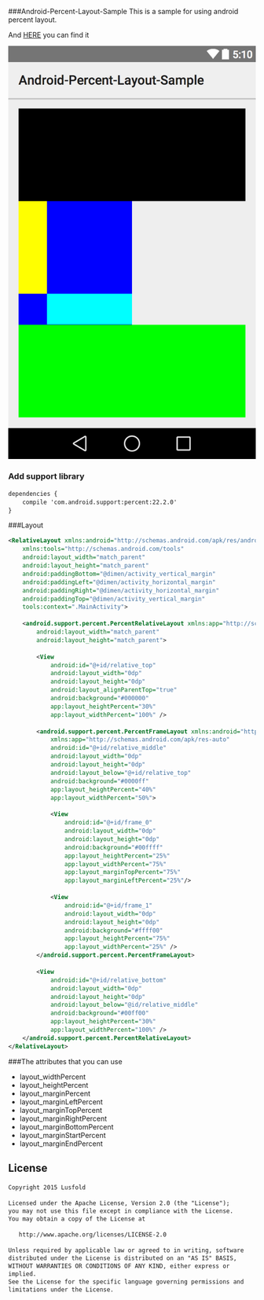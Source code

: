 ###Android-Percent-Layout-Sample
This is a sample for using android percent layout.

And [HERE](http://developer.android.com/reference/android/widget/FrameLayout.LayoutParams.html) you can find it

![PercentLayout](https://raw.githubusercontent.com/lusfold/Android-Percent-Layout-Sample/master/percent_layout_show.png)

### Add support library
```xml
dependencies {
    compile 'com.android.support:percent:22.2.0'
}
```

###Layout
```xml
<RelativeLayout xmlns:android="http://schemas.android.com/apk/res/android"
    xmlns:tools="http://schemas.android.com/tools"
    android:layout_width="match_parent"
    android:layout_height="match_parent"
    android:paddingBottom="@dimen/activity_vertical_margin"
    android:paddingLeft="@dimen/activity_horizontal_margin"
    android:paddingRight="@dimen/activity_horizontal_margin"
    android:paddingTop="@dimen/activity_vertical_margin"
    tools:context=".MainActivity">

    <android.support.percent.PercentRelativeLayout xmlns:app="http://schemas.android.com/apk/res-auto"
        android:layout_width="match_parent"
        android:layout_height="match_parent">

        <View
            android:id="@+id/relative_top"
            android:layout_width="0dp"
            android:layout_height="0dp"
            android:layout_alignParentTop="true"
            android:background="#000000"
            app:layout_heightPercent="30%"
            app:layout_widthPercent="100%" />

        <android.support.percent.PercentFrameLayout xmlns:android="http://schemas.android.com/apk/res/android"
            xmlns:app="http://schemas.android.com/apk/res-auto"
            android:id="@+id/relative_middle"
            android:layout_width="0dp"
            android:layout_height="0dp"
            android:layout_below="@+id/relative_top"
            android:background="#0000ff"
            app:layout_heightPercent="40%"
            app:layout_widthPercent="50%">

            <View
                android:id="@+id/frame_0"
                android:layout_width="0dp"
                android:layout_height="0dp"
                android:background="#00ffff"
                app:layout_heightPercent="25%"
                app:layout_widthPercent="75%"
                app:layout_marginTopPercent="75%"
                app:layout_marginLeftPercent="25%"/>

            <View
                android:id="@+id/frame_1"
                android:layout_width="0dp"
                android:layout_height="0dp"
                android:background="#ffff00"
                app:layout_heightPercent="75%"
                app:layout_widthPercent="25%" />
        </android.support.percent.PercentFrameLayout>

        <View
            android:id="@+id/relative_bottom"
            android:layout_width="0dp"
            android:layout_height="0dp"
            android:layout_below="@id/relative_middle"
            android:background="#00ff00"
            app:layout_heightPercent="30%"
            app:layout_widthPercent="100%" />
    </android.support.percent.PercentRelativeLayout>
</RelativeLayout>
```

###The attributes that you can use

- layout_widthPercent
- layout_heightPercent
- layout_marginPercent
- layout_marginLeftPercent
- layout_marginTopPercent
- layout_marginRightPercent
- layout_marginBottomPercent
- layout_marginStartPercent
- layout_marginEndPercent

## License

    Copyright 2015 Lusfold

    Licensed under the Apache License, Version 2.0 (the "License");
    you may not use this file except in compliance with the License.
    You may obtain a copy of the License at

       http://www.apache.org/licenses/LICENSE-2.0

    Unless required by applicable law or agreed to in writing, software
    distributed under the License is distributed on an "AS IS" BASIS,
    WITHOUT WARRANTIES OR CONDITIONS OF ANY KIND, either express or implied.
    See the License for the specific language governing permissions and
    limitations under the License.